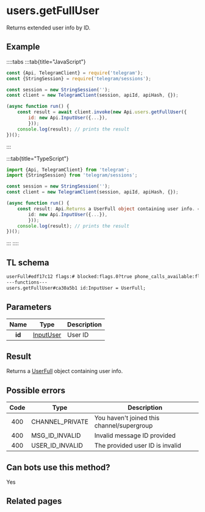 # users.getFullUser

Returns extended user info by ID.

## Example

::::tabs
:::tab{title="JavaScript"}

```js
const {Api, TelegramClient} = require('telegram');
const {StringSession} = require('telegram/sessions');

const session = new StringSession('');
const client = new TelegramClient(session, apiId, apiHash, {});

(async function run() {
    const result = await client.invoke(new Api.users.getFullUser({
		id: new Api.InputUser({...}),
		}));
    console.log(result); // prints the result
})();

```

:::

:::tab{title="TypeScript"}

```ts
import {Api, TelegramClient} from 'telegram';
import {StringSession} from 'telegram/sessions';

const session = new StringSession('');
const client = new TelegramClient(session, apiId, apiHash, {});

(async function run() {
    const result: Api.Returns a UserFull object containing user info. = await client.invoke(new Api.users.getFullUser({
		id: new Api.InputUser({...}),
		}));
    console.log(result); // prints the result
})();

```

:::
::::

## TL schema

```txt
userFull#edf17c12 flags:# blocked:flags.0?true phone_calls_available:flags.4?true phone_calls_private:flags.5?true can_pin_message:flags.7?true has_scheduled:flags.12?true video_calls_available:flags.13?true user:User about:flags.1?string settings:PeerSettings profile_photo:flags.2?Photo notify_settings:PeerNotifySettings bot_info:flags.3?BotInfo pinned_msg_id:flags.6?int common_chats_count:int folder_id:flags.11?int = UserFull;
---functions---
users.getFullUser#ca30a5b1 id:InputUser = UserFull;
```

## Parameters

|  Name  | Type                                                  | Description |
| :----: | ----------------------------------------------------- | ----------- |
| **id** | [InputUser](https://core.telegram.org/type/InputUser) | User ID     |

## Result

Returns a [UserFull](https://core.telegram.org/type/UserFull) object containing user info.

## Possible errors

| Code | Type            | Description                                |
| :--: | --------------- | ------------------------------------------ |
| 400  | CHANNEL_PRIVATE | You haven't joined this channel/supergroup |
| 400  | MSG_ID_INVALID  | Invalid message ID provided                |
| 400  | USER_ID_INVALID | The provided user ID is invalid            |

## Can bots use this method?

Yes

## Related pages
